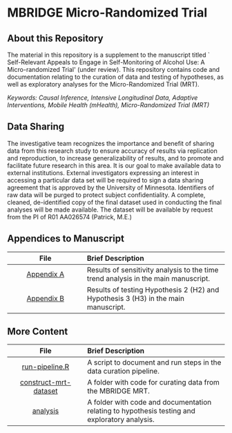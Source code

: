 <!---
---
output:
  pdf_document: default
urlcolor: magenta
---
--->

# MBRIDGE Micro-Randomized Trial

## About this Repository

The material in this repository is a supplement to the manuscript titled ` Self-Relevant Appeals to Engage in Self-Monitoring of Alcohol Use: A Micro-randomized Trial' (under review). This repository contains code and documentation relating to the curation of data and testing of hypotheses, as well as exploratory analyses for the Micro-Randomized Trial (MRT).

_Keywords: Causal Inference, Intensive Longitudinal Data, Adaptive Interventions, Mobile Health (mHealth), Micro-Randomized Trial (MRT)_

## Data Sharing

The investigative team recognizes the importance and benefit of sharing data from this research study to ensure accuracy of results via replication and reproduction, to increase generalizability of results, and to promote and facilitate future research in this area. It is our goal to make available data to external institutions. External investigators expressing an interest in accessing a particular data set will be required to sign a data sharing agreement that is approved by the University of Minnesota. Identifiers of raw data will be purged to protect subject confidentiality. A complete, cleaned, de-identified copy of the final dataset used in conducting the final analyses will be made available. The dataset will be available by request from the PI of R01 AA026574 (Patrick, M.E.)

## Appendices to Manuscript

| <img height=0 width=350> File <img height=0 width=350> | <img height=0 width=800> Brief Description <img height=0 width=800> |
|:------------------------------------------:|:--------------------------------------------------------------------------------------------------|
| [Appendix A](https://github.com/jamieyap/mbridge-randomized-trial/blob/main/appendices/Appendix%20A.pdf) | Results of sensitivity analysis to the time trend analysis in the main manuscript. |
| [Appendix B](https://github.com/jamieyap/mbridge-randomized-trial/blob/main/appendices/Appendix%20B.pdf) | Results of testing Hypothesis 2 (H2) and Hypothesis 3 (H3) in the main manuscript. |

## More Content

| <img height=0 width=350> File <img height=0 width=350> | <img height=0 width=800> Brief Description <img height=0 width=800> |
|:------------------------------------------:|:--------------------------------------------------------------------------------------------------|
| [run-pipeline.R](https://github.com/jamieyap/mbridge-randomized-trial/blob/main/run-pipeline.R) | A script to document and run steps in the data curation pipeline. |
| [construct-mrt-dataset](https://github.com/jamieyap/mbridge-randomized-trial/tree/main/construct-mrt-dataset) | A folder with code for curating data from the MBRIDGE MRT. |
| [analysis](https://github.com/jamieyap/mbridge-randomized-trial/tree/main/analysis) | A folder with code and documentation relating to hypothesis testing and exploratory analysis. |


